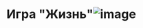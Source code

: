 # Игра "Жизнь"![image](https://user-images.githubusercontent.com/64068277/174160792-cdf1f4ef-f251-429a-b7f6-7ec93f8515bf.png)
